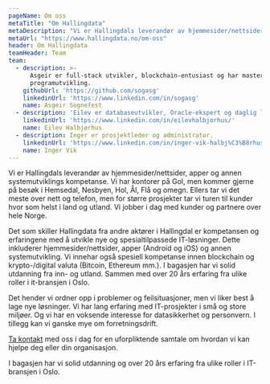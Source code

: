 ```yaml
---
pageName: Om oss
metaTitle: "Om Hallingdata"
metaDescription: "Vi er Hallingdals leverandør av hjemmesider/nettsider, apper og annen systemutviklings kompetanse."
metaUrl: "https://www.hallingdata.no/om-oss"
header: Om Hallingdata
teamHeader: Team
team:
  - description: >-
      Asgeir er full-stack utvikler, blockchain-entusiast og har mastergrad i
      programutvikling.
    githubUrl: 'https://github.com/sogasg'
    linkedinUrl: 'https://www.linkedin.com/in/sogasg'
    name: Asgeir Sognefest
  - description: 'Eilev er databaseutvikler, Oracle-ekspert og daglig leder.'
    linkedinUrl: 'https://www.linkedin.com/in/eilevhalbjorhus/'
    name: Eilev Halbjørhus
  - description: Inger er prosjektleder og administrator.
    linkedinUrl: 'https://www.linkedin.com/in/inger-vik-halbj%C3%B8rhus-99713939/?ppe=1'
    name: Inger Vik
---
```

Vi er Hallingdals leverandør av hjemmesider/nettsider, apper og annen systemutviklings kompetanse. Vi har kontorer på Gol, men kommer gjerne på besøk i Hemsedal, Nesbyen, Hol, Ål, Flå og omegn. Ellers tar vi det meste over nett og telefon, men for større prosjekter tar vi turen til kunder hvor som helst i land og utland. Vi jobber i dag med kunder og partnere over hele Norge.



Det som skiller Hallingdata fra andre aktører i Hallingdal er kompetansen og erfaringene med å utvikle nye og spesialtilpassede IT-løsninger. Dette inkluderer hjemmesider/nettsider, apper (Android og iOS) og annen systemutvikling. Vi innehar også spesiell kompetanse innen blockchain og krypto-/digital valuta (Bitcoin, Ethereum mm.). I bagasjen har vi solid utdanning fra inn- og utland. Sammen med over 20 års erfaring fra ulike roller i it-bransjen i Oslo.



Det hender vi ordner opp i problemer og feilsituasjoner, men vi liker best å lage nye løsninger. Vi har lang erfaring med IT-prosjekter i små og store miljøer. Og vi har en voksende interesse for datasikkerhet og personvern. I tillegg kan vi ganske mye om forretningsdrift.



[Ta kontakt](https://m.me/hallingdata) med oss i dag for en uforpliktende samtale om hvordan vi kan hjelpe deg eller din organisasjon.



I bagasjen har vi solid utdanning og over 20 års erfaring fra ulike roller i IT-bransjen i Oslo.

